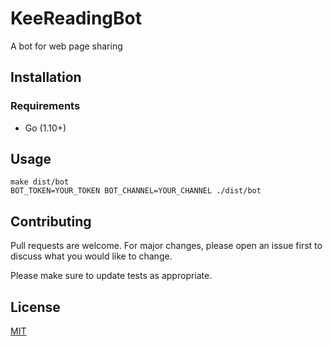 # KeeReadingBot

A bot for web page sharing

## Installation

### Requirements
* Go (1.10+)

## Usage

```
make dist/bot
BOT_TOKEN=YOUR_TOKEN BOT_CHANNEL=YOUR_CHANNEL ./dist/bot
```

## Contributing
Pull requests are welcome. For major changes, please open an issue first to discuss what you would like to change.

Please make sure to update tests as appropriate.

## License
[MIT](https://choosealicense.com/licenses/mit/)
